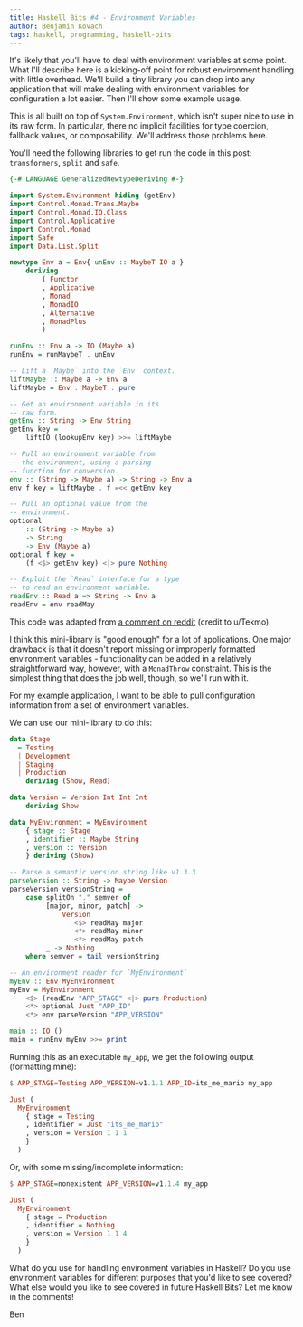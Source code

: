 ```yaml
---
title: Haskell Bits #4 - Environment Variables
author: Benjamin Kovach
tags: haskell, programming, haskell-bits
---
```


It's likely that you'll have to deal with environment variables at some point. What I'll describe here is a kicking-off point for
robust environment handling with little overhead. We'll build a tiny library
you can drop into any application that will make dealing
with environment variables for configuration a lot easier. Then I'll show some example usage.

This is all built on top of `System.Environment`, which isn't super nice to use in its raw form.
In particular, there no implicit facilities for type coercion, 
fallback values, or composability. We'll address those problems here.

You'll need the following libraries to get run the code in this post: `transformers`, `split` and `safe`.

```haskell
{-# LANGUAGE GeneralizedNewtypeDeriving #-}

import System.Environment hiding (getEnv)
import Control.Monad.Trans.Maybe
import Control.Monad.IO.Class
import Control.Applicative
import Control.Monad
import Safe
import Data.List.Split

newtype Env a = Env{ unEnv :: MaybeT IO a }
    deriving
        ( Functor
        , Applicative
        , Monad
        , MonadIO
        , Alternative
        , MonadPlus
        )

runEnv :: Env a -> IO (Maybe a)
runEnv = runMaybeT . unEnv

-- Lift a `Maybe` into the `Env` context.
liftMaybe :: Maybe a -> Env a
liftMaybe = Env . MaybeT . pure

-- Get an environment variable in its
-- raw form.
getEnv :: String -> Env String
getEnv key =
    liftIO (lookupEnv key) >>= liftMaybe

-- Pull an environment variable from
-- the environment, using a parsing
-- function for conversion.
env :: (String -> Maybe a) -> String -> Env a
env f key = liftMaybe . f =<< getEnv key

-- Pull an optional value from the
-- environment.
optional
    :: (String -> Maybe a)
    -> String
    -> Env (Maybe a)
optional f key =
    (f <$> getEnv key) <|> pure Nothing 

-- Exploit the `Read` interface for a type
-- to read an environment variable.
readEnv :: Read a => String -> Env a
readEnv = env readMay
```

This code was adapted from 
[a comment on reddit](https://www.reddit.com/r/haskell/comments/3bckm7/envy_an_environmentally_friendly_way_to_deal_with/csl3nqa/) (credit to u/Tekmo).

I think this mini-library is "good enough" for a lot of applications. One major drawback is that it doesn't
report missing or improperly formatted environment variables -
 functionality can be added in a relatively straightforward way, however, with
a `MonadThrow` constraint.
This is the simplest thing that does the job well, though, so we'll run with it.

For my example application, I want to be able to pull configuration information
from a set of environment variables.

We can use our mini-library to do this:

```haskell
data Stage 
  = Testing
  | Development
  | Staging 
  | Production
    deriving (Show, Read)

data Version = Version Int Int Int
    deriving Show

data MyEnvironment = MyEnvironment
    { stage :: Stage
    , identifier :: Maybe String
    , version :: Version
    } deriving (Show)

-- Parse a semantic version string like v1.3.3
parseVersion :: String -> Maybe Version
parseVersion versionString =
    case splitOn "." semver of
         [major, minor, patch] ->
             Version
                <$> readMay major
                <*> readMay minor
                <*> readMay patch
         _ -> Nothing
    where semver = tail versionString

-- An environment reader for `MyEnvironment`
myEnv :: Env MyEnvironment
myEnv = MyEnvironment
    <$> (readEnv "APP_STAGE" <|> pure Production)
    <*> optional Just "APP_ID"
    <*> env parseVersion "APP_VERSION"

main :: IO ()
main = runEnv myEnv >>= print
```

Running this as an executable `my_app`, we get the following output (formatting mine):

```haskell
$ APP_STAGE=Testing APP_VERSION=v1.1.1 APP_ID=its_me_mario my_app

Just (
  MyEnvironment
    { stage = Testing
    , identifier = Just "its_me_mario"
    , version = Version 1 1 1
    }
  )
```

Or, with some missing/incomplete information:

```haskell
$ APP_STAGE=nonexistent APP_VERSION=v1.1.4 my_app

Just (
  MyEnvironment
    { stage = Production
    , identifier = Nothing
    , version = Version 1 1 4
    }
  )
```

What do you use for handling environment variables in Haskell? Do you use environment variables
for different purposes that you'd like to see covered? What else would you like to see
  covered in future Haskell Bits? Let me know in the comments!

Ben

